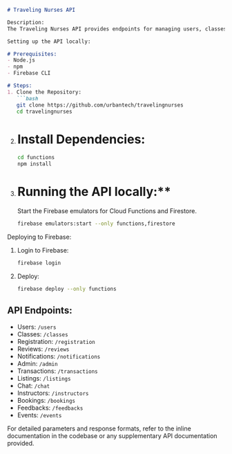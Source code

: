 ```markdown
# Traveling Nurses API

Description:
The Traveling Nurses API provides endpoints for managing users, classes, registration, reviews, notifications, transactions, listings, chat, instructors, bookings, feedbacks, and events.

Setting up the API locally:

# Prerequisites:
- Node.js
- npm
- Firebase CLI

# Steps:
1. Clone the Repository:
   ```bash
   git clone https://github.com/urbantech/travelingnurses
   cd travelingnurses
   ```

2. # Install Dependencies:
   ```bash
   cd functions
   npm install
   ```

3. # Running the API locally:**
   Start the Firebase emulators for Cloud Functions and Firestore.
   ```bash
   firebase emulators:start --only functions,firestore
   ```

Deploying to Firebase:

1. Login to Firebase:
   ```bash
   firebase login
   ```

2. Deploy:
   ```bash
   firebase deploy --only functions
   ```

## API Endpoints:
- Users: `/users`
- Classes: `/classes`
- Registration: `/registration`
- Reviews: `/reviews`
- Notifications: `/notifications`
- Admin: `/admin`
- Transactions: `/transactions`
- Listings: `/listings`
- Chat: `/chat`
- Instructors: `/instructors`
- Bookings: `/bookings`
- Feedbacks: `/feedbacks`
- Events: `/events`

For detailed parameters and response formats, refer to the inline documentation in the codebase or any supplementary API documentation provided.
```
